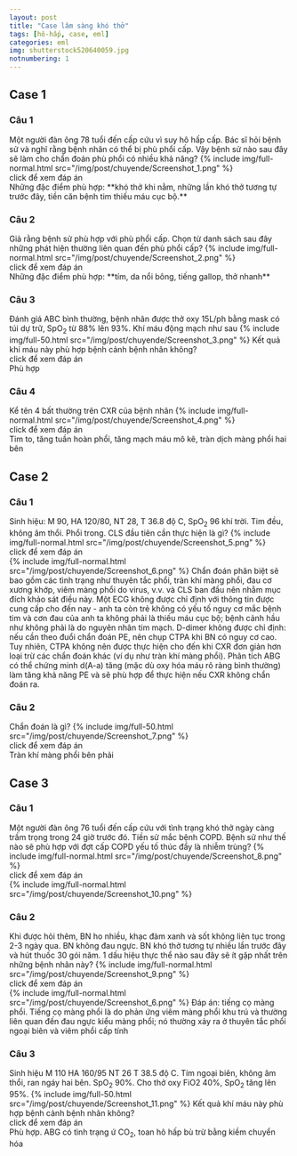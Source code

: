 ```yaml
---
layout: post
title: "Case lâm sàng khó thở"
tags: [hô-hấp, case, eml]
categories: eml
img: shutterstock520640059.jpg
notnumbering: 1
---
```


## Case 1

### Câu 1
<div class="alert alert-warning" role="alert">
  Một người đàn ông 78 tuổi đến cấp cứu vì suy hô hấp cấp. Bác sĩ hỏi bệnh sử và nghĩ rằng bệnh nhân có thể bị phù phổi cấp. Vậy bệnh sử nào sau đây sẽ làm cho chẩn đoán phù phổi có nhiều khả năng?
  {% include img/full-normal.html src="/img/post/chuyende/Screenshot_1.png" %}
</div>

<div class="tomTat">
<div id="btTomTat" class="collapsed" data-toggle="collapse" href="#ndTomTat">
click để xem đáp án
</div>
<div id="ndTomTat" markdown="1" class="collapse multi-collapse ndTomTat">
Những đặc điểm phù hợp: **khó thở khi nằm, những lần khó thở tương tự trước đây, tiền căn bệnh tim thiếu máu cục bộ.**
</div>
</div>

### Câu 2
<div class="alert alert-warning" role="alert">
  Giả rằng bệnh sử phù hợp với phù phổi cấp. Chọn từ danh sách sau đây những phát hiện thường liên quan đến phù phổi cấp?
  {% include img/full-normal.html src="/img/post/chuyende/Screenshot_2.png" %}
</div>

<div class="tomTat">
<div id="btTomTat" class="collapsed" data-toggle="collapse" href="#ndTomTat2">
click để xem đáp án
</div>
<div id="ndTomTat2" markdown="1" class="collapse multi-collapse ndTomTat2">
Những đặc điểm phù hợp: **tím, da nổi bông, tiếng gallop, thở nhanh**
</div>
</div>

### Câu 3
<div class="alert alert-warning" role="alert">
  Đánh giá ABC bình thường, bệnh nhân được thở oxy 15L/ph bằng mask có túi dự trữ, SpO<sub>2</sub> từ 88% lên 93%. Khí máu động mạch như sau
  {% include img/full-50.html src="/img/post/chuyende/Screenshot_3.png" %}
  Kết quả khí máu này phù hợp bệnh cảnh bệnh nhân không?
</div>

<div class="tomTat">
<div id="btTomTat" class="collapsed" data-toggle="collapse" href="#ndTomTat3">
click để xem đáp án
</div>
<div id="ndTomTat3" markdown="1" class="collapse multi-collapse ndTomTat3">
  Phù hợp
</div>
</div>

### Câu 4
<div class="alert alert-warning" role="alert">
  Kể tên 4 bất thường trên CXR của bệnh nhân
  {% include img/full-normal.html src="/img/post/chuyende/Screenshot_4.png" %}
</div>

<div class="tomTat">
<div id="btTomTat" class="collapsed" data-toggle="collapse" href="#ndTomTat4">
click để xem đáp án
</div>
<div id="ndTomTat4" markdown="1" class="collapse multi-collapse ndTomTat4">
  Tim to, tăng tuần hoàn phổi, tăng mạch máu mô kẽ, tràn dịch màng phổi hai bên
</div>
</div>

## Case 2

### Câu 1
<div class="alert alert-warning" role="alert">
  Sinh hiệu: M 90, HA 120/80, NT 28, T 36.8 độ C, SpO<sub>2</sub> 96 khí trời. Tim đều, không âm thổi. Phổi trong. CLS đầu tiên cần thực hiện là gì?
  {% include img/full-normal.html src="/img/post/chuyende/Screenshot_5.png" %}
</div>

<div class="tomTat">
<div id="btTomTat" class="collapsed" data-toggle="collapse" href="#ndTomTat5">
click để xem đáp án
</div>
<div id="ndTomTat5" markdown="1" class="collapse multi-collapse ndTomTat5">
{% include img/full-normal.html src="/img/post/chuyende/Screenshot_6.png" %}
Chẩn đoán phân biệt sẽ bao gồm các tình trạng như thuyên tắc phổi, tràn khí màng phổi, đau cơ xương khớp, viêm màng phổi do virus, v.v. và CLS ban đầu nên nhằm mục đích khảo sát điều này. Một ECG không được chỉ định với thông tin được cung cấp cho đến nay - anh ta còn trẻ không có yếu tố nguy cơ mắc bệnh tim và cơn đau của anh ta không phải là thiếu máu cục bộ; bệnh cảnh hầu như không phải là do nguyên nhân tim mạch. D-dimer không được chỉ định: nếu cần theo đuổi chẩn đoán PE, nên chụp CTPA khi BN có nguy cơ cao. Tuy nhiên, CTPA không nên được thực hiện cho đến khi CXR đơn giản hơn loại trừ các chẩn đoán khác (ví dụ như tràn khí màng phổi). Phân tích ABG có thể chứng minh d(A-a) tăng (mặc dù oxy hóa máu rõ ràng bình thường) làm tăng khả năng PE và sẽ phù hợp để thực hiện nếu CXR không chẩn đoán ra.
</div>
</div>

### Câu 2

<div class="alert alert-warning" role="alert">
  Chẩn đoán là gì?
  {% include img/full-50.html src="/img/post/chuyende/Screenshot_7.png" %}
</div>

<div class="tomTat">
<div id="btTomTat" class="collapsed" data-toggle="collapse" href="#ndTomTat6">
click để xem đáp án
</div>
<div id="ndTomTat6" markdown="1" class="collapse multi-collapse ndTomTat6">
Tràn khí màng phổi bên phải
</div>
</div>

## Case 3

### Câu 1
<div class="alert alert-warning" role="alert">
  Một người đàn ông 76 tuổi đến cấp cứu với tình trạng khó thở ngày càng trầm trọng trong 24 giờ trước đó. Tiền sử mắc bệnh COPD. Bệnh sử như thế nào sẽ phù hợp với đợt cấp COPD yếu tố thúc đẩy là nhiễm trùng?
  {% include img/full-normal.html src="/img/post/chuyende/Screenshot_8.png" %}
</div>

<div class="tomTat">
<div id="btTomTat" class="collapsed" data-toggle="collapse" href="#ndTomTat7">
click để xem đáp án
</div>
<div id="ndTomTat7" markdown="1" class="collapse multi-collapse ndTomTat7">
{% include img/full-normal.html src="/img/post/chuyende/Screenshot_10.png" %}
</div>
</div>

### Câu 2
<div class="alert alert-warning" role="alert">
  Khi được hỏi thêm, BN ho nhiều, khạc đàm xanh và sốt không liên tục trong 2-3 ngày qua. BN không đau ngực. BN khó thở tương tự nhiều lần trước đây và hút thuốc 30 gói năm. 1 dấu hiệu thực thể nào sau đây sẽ ít gặp nhất trên những bệnh nhân này?
  {% include img/full-normal.html src="/img/post/chuyende/Screenshot_9.png" %}
</div>

<div class="tomTat">
<div id="btTomTat" class="collapsed" data-toggle="collapse" href="#ndTomTat8">
click để xem đáp án
</div>
<div id="ndTomTat8" markdown="1" class="collapse multi-collapse ndTomTat8">
{% include img/full-normal.html src="/img/post/chuyende/Screenshot_6.png" %}
Đáp án: tiếng cọ màng phổi. Tiếng cọ màng phổi là do phản ứng viêm màng phổi khu trú và thường liên quan đến đau ngực kiểu màng phổi; nó thường xảy ra ở thuyên tắc phổi ngoại biên và viêm phổi cấp tính
</div>
</div>

### Câu 3
<div class="alert alert-warning" role="alert">
  Sinh hiệu M 110 HA 160/95 NT 26 T 38.5 độ C. Tím ngoại biên, không âm thổi, ran ngáy hai bên. SpO<sub>2</sub> 90%. Cho thở oxy FiO2 40%, SpO<sub>2</sub> tăng lên 95%.
  {% include img/full-50.html src="/img/post/chuyende/Screenshot_11.png" %}
  Kết quả khí máu này phù hợp bệnh cảnh bệnh nhân không?
</div>

<div class="tomTat">
<div id="btTomTat" class="collapsed" data-toggle="collapse" href="#ndTomTat9">
click để xem đáp án
</div>
<div id="ndTomTat9" markdown="1" class="collapse multi-collapse ndTomTat9">
  Phù hợp. ABG có tình trạng ứ CO<sub>2</sub>, toan hô hấp bù trừ bằng kiềm chuyển hóa
</div>
</div>


